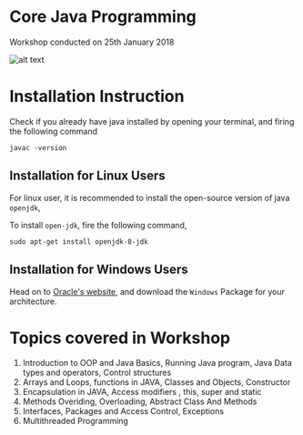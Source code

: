# Core Java Programming 

Workshop conducted on 25th January 2018

![alt text](https://images.sftcdn.net/images/t_optimized,f_auto/p/2f4c04f4-96d0-11e6-9830-00163ed833e7/3163796423/java-runtime-environment-logo.png "Java")

# Installation Instruction

Check if you already have java installed by opening your terminal, and firing the following command

`javac -version`

## Installation for Linux Users

For linux user, it is recommended to install the open-source version of java `openjdk`, 

To install `open-jdk`, fire the following command,

`sudo apt-get install openjdk-8-jdk`

## Installation for Windows Users

Head on to [Oracle's website](http://www.oracle.com/technetwork/java/javase/downloads/jdk9-downloads-3848520.html), and download the `Windows` Package for your architecture.

# Topics covered in Workshop

1. Introduction to OOP and Java Basics, Running Java program, Java Data types and operators, Control structures
2. Arrays and Loops, functions in JAVA, Classes and Objects, Constructor
3. Encapsulation in JAVA, Access modifiers , this, super and static 
4. Methods Overiding, Overloading, Abstract Class And Methods
5. Interfaces, Packages and Access Control, Exceptions
6. Multithreaded Programming


